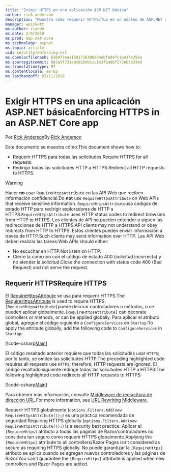 ```yaml
---
title: "Exigir HTTPS en una aplicación ASP.NET básica"
author: rick-anderson
description: "Muestra cómo requerir HTTPS/TLS en un núcleo de ASP.NET de aplicación web."
manager: wpickett
ms.author: riande
ms.date: 2/9/2018
ms.prod: asp.net-core
ms.technology: aspnet
ms.topic: article
uid: security/enforcing-ssl
ms.openlocfilehash: 636077ea21581716308384ebf8d47c1e417a256a
ms.sourcegitcommit: b83a5f731a9c02bdb1cc1e3f9a8bf273eb5b33e0
ms.translationtype: MT
ms.contentlocale: es-ES
ms.lasthandoff: 02/11/2018
---
```

# <a name="enforcing-https-in-an-aspnet-core-app"></a><span data-ttu-id="d0fc4-103">Exigir HTTPS en una aplicación ASP.NET básica</span><span class="sxs-lookup"><span data-stu-id="d0fc4-103">Enforcing HTTPS in an ASP.NET Core app</span></span>

<span data-ttu-id="d0fc4-104">Por [Rick Anderson](https://twitter.com/RickAndMSFT)</span><span class="sxs-lookup"><span data-stu-id="d0fc4-104">By [Rick Anderson](https://twitter.com/RickAndMSFT)</span></span>

<span data-ttu-id="d0fc4-105">Este documento se muestra cómo:</span><span class="sxs-lookup"><span data-stu-id="d0fc4-105">This document shows how to:</span></span>

- <span data-ttu-id="d0fc4-106">Requerir HTTPS para todas las solicitudes.</span><span class="sxs-lookup"><span data-stu-id="d0fc4-106">Require HTTPS for all requests.</span></span>
- <span data-ttu-id="d0fc4-107">Redirigir todas las solicitudes HTTP a HTTPS.</span><span class="sxs-lookup"><span data-stu-id="d0fc4-107">Redirect all HTTP requests to HTTPS.</span></span>

> [!WARNING]
> <span data-ttu-id="d0fc4-108">Hacer **no** usar `RequireHttpsAttribute` en las API Web que reciben información confidencial.</span><span class="sxs-lookup"><span data-stu-id="d0fc4-108">Do **not** use `RequireHttpsAttribute` on Web APIs that receive sensitive information.</span></span> <span data-ttu-id="d0fc4-109">`RequireHttpsAttribute`usa códigos de estado HTTP para redirigir exploradores de HTTP a HTTPS.</span><span class="sxs-lookup"><span data-stu-id="d0fc4-109">`RequireHttpsAttribute` uses HTTP status codes to redirect browsers from HTTP to HTTPS.</span></span> <span data-ttu-id="d0fc4-110">Los clientes de API no pueden entender o siguen las redirecciones de HTTP a HTTPS.</span><span class="sxs-lookup"><span data-stu-id="d0fc4-110">API clients may not understand or obey redirects from HTTP to HTTPS.</span></span> <span data-ttu-id="d0fc4-111">Estos clientes pueden enviar información a través de HTTP.</span><span class="sxs-lookup"><span data-stu-id="d0fc4-111">Such clients may send information over HTTP.</span></span> <span data-ttu-id="d0fc4-112">Las API Web deben realizar las tareas:</span><span class="sxs-lookup"><span data-stu-id="d0fc4-112">Web APIs should either:</span></span>
>
>* <span data-ttu-id="d0fc4-113">No escuchar en HTTP.</span><span class="sxs-lookup"><span data-stu-id="d0fc4-113">Not listen on HTTP.</span></span>
>* <span data-ttu-id="d0fc4-114">Cierre la conexión con el código de estado 400 (solicitud incorrecta) y no atender la solicitud.</span><span class="sxs-lookup"><span data-stu-id="d0fc4-114">Close the connection with status code 400 (Bad Request) and not serve the request.</span></span>

## <a name="require-https"></a><span data-ttu-id="d0fc4-115">Requerir HTTPS</span><span class="sxs-lookup"><span data-stu-id="d0fc4-115">Require HTTPS</span></span>

<span data-ttu-id="d0fc4-116">El [RequireHttpsAttribute](/dotnet/api/Microsoft.AspNetCore.Mvc.RequireHttpsAttribute) se usa para requerir HTTPS.</span><span class="sxs-lookup"><span data-stu-id="d0fc4-116">The [RequireHttpsAttribute](/dotnet/api/Microsoft.AspNetCore.Mvc.RequireHttpsAttribute) is used to require HTTPS.</span></span> <span data-ttu-id="d0fc4-117">`[RequireHttpsAttribute]`puede decorar controladores o métodos, o se pueden aplicar globalmente.</span><span class="sxs-lookup"><span data-stu-id="d0fc4-117">`[RequireHttpsAttribute]` can decorate controllers or methods, or can be applied globally.</span></span> <span data-ttu-id="d0fc4-118">Para aplicar el atributo global, agregue el código siguiente a `ConfigureServices` en `Startup`:</span><span class="sxs-lookup"><span data-stu-id="d0fc4-118">To apply the attribute globally, add the following code to `ConfigureServices` in `Startup`:</span></span>

[!code-csharp[Main](authentication/accconfirm/sample/WebApp1/Startup.cs?name=snippet2&highlight=4-999)]

<span data-ttu-id="d0fc4-119">El código resaltado anterior requiere que todas las solicitudes usar `HTTPS`; por lo tanto, se omiten las solicitudes HTTP.</span><span class="sxs-lookup"><span data-stu-id="d0fc4-119">The preceding highlighted code requires all requests use `HTTPS`; therefore, HTTP requests are ignored.</span></span> <span data-ttu-id="d0fc4-120">El código resaltado siguiente redirige todas las solicitudes HTTP a HTTPS:</span><span class="sxs-lookup"><span data-stu-id="d0fc4-120">The following highlighted code redirects all HTTP requests to HTTPS:</span></span>

[!code-csharp[Main](authentication/accconfirm/sample/WebApp1/Startup.cs?name=snippet_AddRedirectToHttps&highlight=7-999)]

<span data-ttu-id="d0fc4-121">Para obtener más información, consulte [Middleware de reescritura de dirección URL](xref:fundamentals/url-rewriting).</span><span class="sxs-lookup"><span data-stu-id="d0fc4-121">For more information, see [URL Rewriting Middleware](xref:fundamentals/url-rewriting).</span></span>

<span data-ttu-id="d0fc4-122">Requerir HTTPS globalmente (`options.Filters.Add(new RequireHttpsAttribute());`) es una práctica recomendada de seguridad.</span><span class="sxs-lookup"><span data-stu-id="d0fc4-122">Requiring HTTPS globally (`options.Filters.Add(new RequireHttpsAttribute());`) is a security best practice.</span></span> <span data-ttu-id="d0fc4-123">Aplicar el `[RequireHttps]` atributo a todas las páginas de Razor/controladores no considera tan seguro como requerir HTTPS globalmente.</span><span class="sxs-lookup"><span data-stu-id="d0fc4-123">Applying the `[RequireHttps]` attribute to all controllers/Razor Pages isn't considered as secure as requiring HTTPS globally.</span></span> <span data-ttu-id="d0fc4-124">No puede garantizar la `[RequireHttps]` atributo se aplica cuando se agregan nuevos controladores y las páginas de Razor.</span><span class="sxs-lookup"><span data-stu-id="d0fc4-124">You can't guarantee the `[RequireHttps]` attribute is applied when new controllers and Razor Pages are added.</span></span>